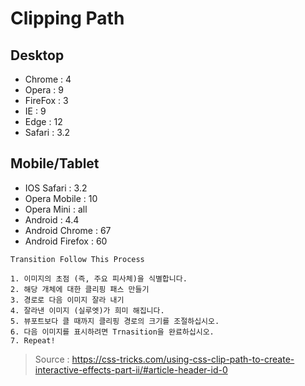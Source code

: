 # Clipping Path
## Desktop
* Chrome : 4
* Opera : 9
* FireFox : 3
* IE : 9
* Edge : 12
* Safari : 3.2

## Mobile/Tablet
* IOS Safari : 3.2
* Opera Mobile : 10
* Opera Mini : all
* Android : 4.4
* Android Chrome : 67
* Android Firefox : 60

```
Transition Follow This Process

1. 이미지의 초점 (즉, 주요 피사체)을 식별합니다.
2. 해당 개체에 대한 클리핑 패스 만들기
3. 경로로 다음 이미지 잘라 내기
4. 잘라낸 이미지 (실루엣)가 희미 해집니다.
5. 뷰포트보다 클 때까지 클리핑 경로의 크기를 조절하십시오.
6. 다음 이미지를 표시하려면 Trnasition을 완료하십시오.
7. Repeat!
```


> Source : https://css-tricks.com/using-css-clip-path-to-create-interactive-effects-part-ii/#article-header-id-0
